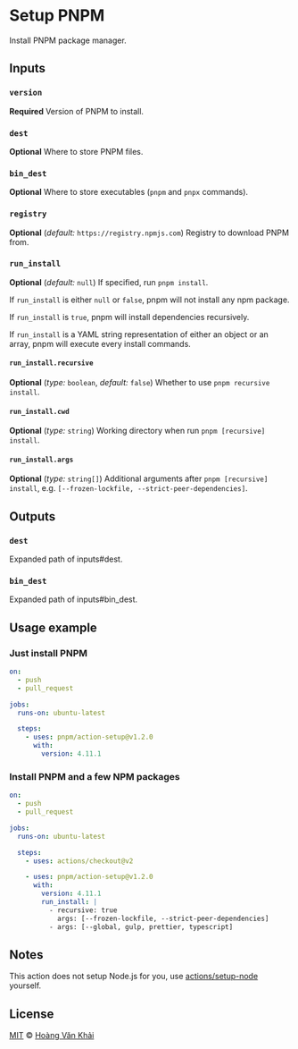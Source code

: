 # Setup PNPM

Install PNPM package manager.

## Inputs

### `version`

**Required** Version of PNPM to install.

### `dest`

**Optional** Where to store PNPM files.

### `bin_dest`

**Optional** Where to store executables (`pnpm` and `pnpx` commands).

### `registry`

**Optional** (_default:_ `https://registry.npmjs.com`) Registry to download PNPM from.

### `run_install`

**Optional** (_default:_ `null`) If specified, run `pnpm install`.

If `run_install` is either `null` or `false`, pnpm will not install any npm package.

If `run_install` is `true`, pnpm will install dependencies recursively.

If `run_install` is a YAML string representation of either an object or an array, pnpm will execute every install commands.

#### `run_install.recursive`

**Optional** (_type:_ `boolean`, _default:_ `false`) Whether to use `pnpm recursive install`.

#### `run_install.cwd`

**Optional** (_type:_ `string`) Working directory when run `pnpm [recursive] install`.

#### `run_install.args`

**Optional** (_type:_ `string[]`) Additional arguments after `pnpm [recursive] install`, e.g. `[--frozen-lockfile, --strict-peer-dependencies]`.

## Outputs

### `dest`

Expanded path of inputs#dest.

### `bin_dest`

Expanded path of inputs#bin_dest.

## Usage example

### Just install PNPM

```yaml
on:
  - push
  - pull_request

jobs:
  runs-on: ubuntu-latest

  steps:
    - uses: pnpm/action-setup@v1.2.0
      with:
        version: 4.11.1
```

### Install PNPM and a few NPM packages

```yaml
on:
  - push
  - pull_request

jobs:
  runs-on: ubuntu-latest

  steps:
    - uses: actions/checkout@v2

    - uses: pnpm/action-setup@v1.2.0
      with:
        version: 4.11.1
        run_install: |
          - recursive: true
            args: [--frozen-lockfile, --strict-peer-dependencies]
          - args: [--global, gulp, prettier, typescript]
```

## Notes

This action does not setup Node.js for you, use [actions/setup-node](https://github.com/actions/setup-node) yourself.

## License

[MIT](https://git.io/JfclH) © [Hoàng Văn Khải](https://github.com/KSXGitHub/)

